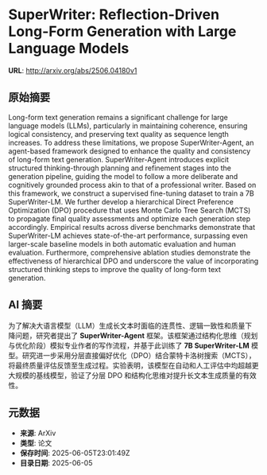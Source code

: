 # SuperWriter: Reflection-Driven Long-Form Generation with Large Language Models

**URL**: http://arxiv.org/abs/2506.04180v1

## 原始摘要

Long-form text generation remains a significant challenge for large language
models (LLMs), particularly in maintaining coherence, ensuring logical
consistency, and preserving text quality as sequence length increases. To
address these limitations, we propose SuperWriter-Agent, an agent-based
framework designed to enhance the quality and consistency of long-form text
generation. SuperWriter-Agent introduces explicit structured thinking-through
planning and refinement stages into the generation pipeline, guiding the model
to follow a more deliberate and cognitively grounded process akin to that of a
professional writer. Based on this framework, we construct a supervised
fine-tuning dataset to train a 7B SuperWriter-LM. We further develop a
hierarchical Direct Preference Optimization (DPO) procedure that uses Monte
Carlo Tree Search (MCTS) to propagate final quality assessments and optimize
each generation step accordingly. Empirical results across diverse benchmarks
demonstrate that SuperWriter-LM achieves state-of-the-art performance,
surpassing even larger-scale baseline models in both automatic evaluation and
human evaluation. Furthermore, comprehensive ablation studies demonstrate the
effectiveness of hierarchical DPO and underscore the value of incorporating
structured thinking steps to improve the quality of long-form text generation.


## AI 摘要

为了解决大语言模型（LLM）生成长文本时面临的连贯性、逻辑一致性和质量下降问题，研究者提出了 **SuperWriter-Agent** 框架。该框架通过结构化思维（规划与优化阶段）模拟专业作者的写作流程，并基于此训练了 **7B SuperWriter-LM** 模型。研究进一步采用分层直接偏好优化（DPO）结合蒙特卡洛树搜索（MCTS），将最终质量评估反馈至生成过程。实验表明，该模型在自动和人工评估中均超越更大规模的基线模型，验证了分层 DPO 和结构化思维对提升长文本生成质量的有效性。

## 元数据

- **来源**: ArXiv
- **类型**: 论文
- **保存时间**: 2025-06-05T23:01:49Z
- **目录日期**: 2025-06-05
